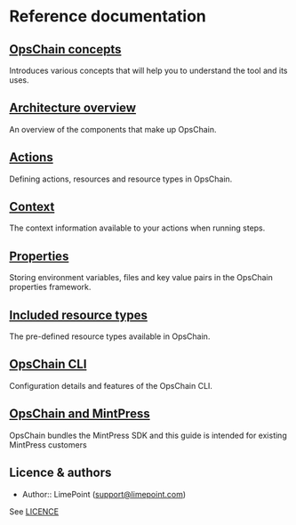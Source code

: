 # Reference documentation

## [OpsChain concepts](concepts.md)

Introduces various concepts that will help you to understand the tool and its uses.

## [Architecture overview](architecture.md)

An overview of the components that make up OpsChain.

## [Actions](actions.md)

Defining actions, resources and resource types in OpsChain.

## [Context](context.md)

The context information available to your actions when running steps.

## [Properties](properties.md)

Storing environment variables, files and key value pairs in the OpsChain properties framework.

## [Included resource types](included_resource_types.md)

The pre-defined resource types available in OpsChain.

## [OpsChain CLI](cli.md)

Configuration details and features of the OpsChain CLI.

## [OpsChain and MintPress](opschain_and_mintpress.md)

OpsChain bundles the MintPress SDK and this guide is intended for existing MintPress customers

## Licence & authors

- Author:: LimePoint (support@limepoint.com)

See [LICENCE](../../LICENCE)
